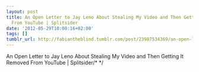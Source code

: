 ```yaml
---
layout: post
title: An Open Letter to Jay Leno About Stealing My Video and Then Getting It Removed
  From YouTube | Splitsider
date: '2012-05-29T10:00:16+02:00'
tags: []
tumblr_url: http://fabiantheblind.tumblr.com/post/23987534369/an-open-letter-to-jay-leno-about-stealing-my-video-and
---
```

An Open Letter to Jay Leno About Stealing My Video and Then Getting It Removed From YouTube | Splitsider/* */
